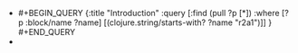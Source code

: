 - #+BEGIN_QUERY
  {:title "Introduction"
   :query [:find (pull ?p [*])
           :where 
           [?p :block/name ?name]
           [(clojure.string/starts-with? ?name "r2a1")]]
  }
  #+END_QUERY
-